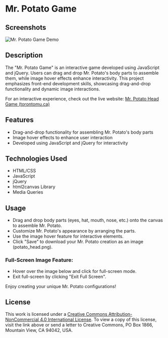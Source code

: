 # Mr. Potato Game


## Screenshots
![Mr. Potato Game Demo](path_to_your_demo_image.png)

## Description
The "Mr. Potato Game" is an interactive game developed using JavaScript and jQuery. Users can drag and drop Mr. Potato's body parts to assemble them, while image hover effects enhance interactivity. This project emphasizes front-end development skills, showcasing drag-and-drop functionality and dynamic image interactions.

For an interactive experience, check out the live website: [Mr. Potato Head Game (torontomu.ca)](https://cs.torontomu.ca/~asipahi/lab05.html)

## Features
- Drag-and-drop functionality for assembling Mr. Potato's body parts
- Image hover effects to enhance user interaction
- Developed using JavaScript and jQuery for interactivity

## Technologies Used
- HTML/CSS
- JavaScript
- jQuery
- html2canvas Library
- Media Queries  

## Usage
- Drag and drop body parts (eyes, hat, mouth, nose, etc.) onto the canvas to assemble Mr. Potato.
- Customize Mr. Potato's appearance by arranging the parts.
- Use the image hover feature for interactive elements.
- Click "Save" to download your Mr. Potato creation as an image (potato_head.png).

### Full-Screen Image Feature:
- Hover over the image below and click for full-screen mode.
- Exit full-screen by clicking "Exit Full Screen".

Enjoy creating your unique Mr. Potato configurations!


## License
This work is licensed under a [Creative Commons Attribution-NonCommercial 4.0 International License](http://creativecommons.org/licenses/by-nc/4.0/). To view a copy of this license, visit the link above or send a letter to Creative Commons, PO Box 1866, Mountain View, CA 94042, USA.
